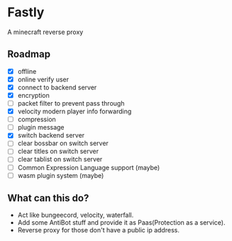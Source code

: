 # Fastly

A minecraft reverse proxy

## Roadmap

- [x] offline
- [x] online verify user
- [x] connect to backend server
- [x] encryption
- [ ] packet filter to prevent pass through
- [x] velocity modern player info forwarding
- [ ] compression
- [ ] plugin message
- [x] switch backend server
- [ ] clear bossbar on switch server
- [ ] clear titles on switch server
- [ ] clear tablist on switch server
- [ ] Common Expression Language support (maybe)
- [ ] wasm plugin system (maybe)

## What can this do?

- Act like bungeecord, velocity, waterfall.
- Add some AntiBot stuff and provide it as Paas(Protection as a service).
- Reverse proxy for those don't have a public ip address.